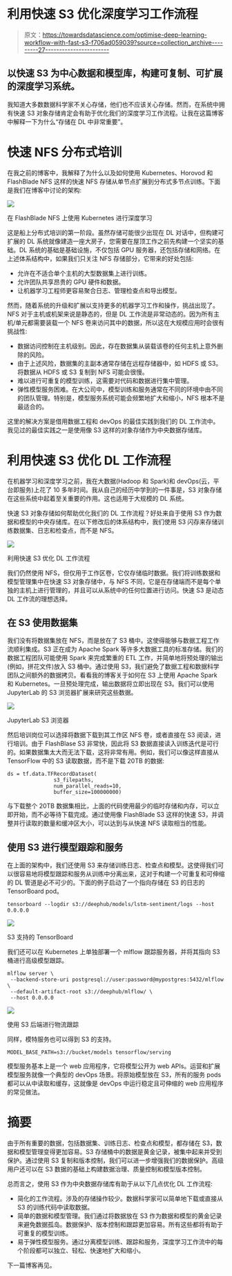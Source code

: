 # 利用快速 S3 优化深度学习工作流程

> 原文：<https://towardsdatascience.com/optimise-deep-learning-workflow-with-fast-s3-f706ad059039?source=collection_archive---------27----------------------->

## 以快速 S3 为中心数据和模型库，构建可复制、可扩展的深度学习系统。

我知道大多数数据科学家不关心存储，他们也不应该关心存储。然而，在系统中拥有快速 S3 对象存储肯定会有助于优化我们的深度学习工作流程。让我在这篇博客中解释一下为什么“存储在 DL 中非常重要”。

# 快速 NFS 分布式培训

在我之前的博客中，我解释了为什么以及如何使用 Kubernetes、Horovod 和 FlashBlade NFS 这样的快速 NFS 存储从单节点扩展到分布式多节点训练。下面是我们在博客中讨论的架构:

![](img/15cd3d5636cc4b02879031e4a3ea4740.png)

在 FlashBlade NFS 上使用 Kubernetes 进行深度学习

这是船上分布式培训的第一阶段。虽然存储可能很少出现在 DL 对话中，但构建可扩展的 DL 系统就像建造一座大房子，您需要在屋顶工作之前先构建一个坚实的基础。DL 系统的基础是基础设施，不仅包括 GPU 服务器，还包括存储和网络。在上述体系结构中，如果我们只关注 NFS 存储部分，它带来的好处包括:

*   允许在不适合单个主机的大型数据集上进行训练。
*   允许团队共享昂贵的 GPU 硬件和数据。
*   让机器学习工程师更容易聚合日志、管理检查点和导出模型。

然而，随着系统的升级和扩展以支持更多的机器学习工作和操作，挑战出现了。NFS 对于主机或机架来说是静态的，但是 DL 工作流是非常动态的。因为所有主机/单元都需要装载一个 NFS 卷来访问其中的数据，所以这在大规模应用时会很有挑战性:

*   数据访问控制在主机级别。因此，存在数据集从装载该卷的任何主机上意外删除的风险。
*   由于上述风险，数据集的主副本通常存储在远程存储器中，如 HDFS 或 S3。将数据从 HDFS 或 S3 复制到 NFS 可能会很慢。
*   难以进行可重复的模型训练，这需要对代码和数据进行集中管理。
*   弹性模型服务困难。在大公司中，模型训练和服务通常在不同的环境中由不同的团队管理。特别是，模型服务系统可能会频繁地扩大和缩小，NFS 根本不是最适合的。

这里的解决方案是借用数据工程和 devOps 的最佳实践到我们的 DL 工作流中。我见过的最佳实践之一是使用像 S3 这样的对象存储作为中央数据存储库。

# 利用快速 S3 优化 DL 工作流程

在机器学习和深度学习之前，我在大数据(Hadoop 和 Spark)和 devOps(云，平台即服务)上花了 10 多年时间。我从自己的经历中学到的一件事是，S3 对象存储在这些系统中起着至关重要的作用。这也适用于大规模的 DL 系统。

快速 S3 对象存储如何帮助优化我们的 DL 工作流程？好处来自于使用 S3 作为数据和模型的中央存储库。在以下修改后的体系结构中，我们使用 S3 闪存来存储训练数据集、日志和检查点，而不是 NFS。

![](img/d8140e343fc0aaba3aedddf727ea627c.png)

利用快速 S3 优化 DL 工作流程

我们仍然使用 NFS，但仅用于工作区卷，它仅存储临时数据。我们将训练数据和模型管理集中在快速 S3 对象存储中，与 NFS 不同，它是在存储端而不是每个单独的主机上进行管理的，并且可以从系统中的任何位置进行访问。快速 S3 是动态 DL 工作流的理想选择。

## 在 S3 使用数据集

我们没有将数据集放在 NFS，而是放在了 S3 桶中。这使得能够与数据工程工作流顺利集成。S3 正在成为 Apache Spark 等许多大数据工具的标准存储。我们的数据工程团队可能使用 Spark 来完成繁重的 ETL 工作，并简单地将预处理的输出(例如，拼花文件)放入 S3 桶中。通过使用 S3，我们避免了数据工程和数据科学团队之间额外的数据拷贝。看看我的博客关于如何在 S3 上使用 Apache Spark 和 Kubernetes。一旦预处理完成，输出数据将立即出现在 S3。我们可以使用 JupyterLab 的 S3 浏览器扩展来研究这些数据。

![](img/071636503529353a6473d5b832b84b91.png)

JupyterLab S3 浏览器

然后培训岗位可以选择将数据下载到其工作区 NFS 卷，或者直接在 S3 阅读，进行培训。由于 FlashBlase S3 非常快，因此将 S3 数据直接读入训练迭代是可行的。如果数据集太大而无法下载，这将非常有用。例如，我们可以像这样直接从 TensorFlow 中的 S3 读取数据，而不是下载 20TB 的数据:

```
ds = tf.data.TFRecordDataset(
               s3_filepaths, 
               num_parallel_reads=10, 
               buffer_size=100000000)
```

与下载整个 20TB 数据集相比，上面的代码使用最少的临时存储和内存，可以立即开始，而不必等待下载完成。通过使用像 FlashBlade S3 这样的快速 S3，并调整并行读取的数量和缓冲区大小，可以达到与从快速 NFS 读取相当的性能。

## 使用 S3 进行模型跟踪和服务

在上面的架构中，我们还使用 S3 来存储训练日志、检查点和模型。这使得我们可以很容易地将模型跟踪和服务从训练中分离出来，这对于构建一个可重复和可伸缩的 DL 管道是必不可少的。下面的例子启动了一个指向存储在 S3 的日志的 TensorBoard pod。

```
tensorboard --logdir s3://deephub/models/lstm-sentiment/logs --host 0.0.0.0
```

![](img/7a98ddec2eb9166c043c1110dec5f47d.png)

S3 支持的 TensorBoard

我们还可以在 Kubernetes 上单独部署一个 mlflow 跟踪服务器，并将其指向 S3 桶进行高级模型跟踪。

```
mlflow server \
 --backend-store-uri postgresql://user:password@mypostgres:5432/mlflow \
 --default-artifact-root s3://deephub/mlflow/ \
 --host 0.0.0.0
```

![](img/4b0bb94290e7a3e426f675f2c60b3cd6.png)

使用 S3 后端进行物流跟踪

同样，模特服务也可以得到 S3 的支持。

```
MODEL_BASE_PATH=s3://bucket/models tensorflow/serving
```

模型服务基本上是一个 web 应用程序，它将模型公开为 web APIs。运营和扩展模型服务就像一个典型的 devOps 场景。将原始模型放在 S3，所有的服务 pods 都可以从中读取和缓存，这就像是 devOps 中运行稳定且可伸缩的 web 应用程序的常见做法。

# 摘要

由于所有重要的数据，包括数据集、训练日志、检查点和模型，都存储在 S3，数据和模型管理变得更加容易。S3 存储桶中的数据是黄金记录，被集中起来并受到保护。通过使用 S3 复制和版本控制，我们可以进一步增强我们的数据保护。高级用户还可以在 S3 数据的基础上构建数据治理、质量控制和模型版本控制。

总而言之，使用 S3 作为中央数据存储库有助于从以下几点优化 DL 工作流程:

*   简化的工作流程。涉及的存储操作较少。数据科学家可以简单地下载或直接从 S3 的训练代码中读取数据。
*   简单的数据和模型管理。我们通过将数据放在 S3 作为数据和模型的黄金记录来避免数据孤岛。数据保护、版本控制和跟踪更加容易。所有这些都将有助于可重复的模型训练。
*   易于弹性模型服务。通过分离模型训练、跟踪和服务，深度学习工作流中的每个阶段都可以独立、轻松、快速地扩大和缩小。

下一篇博客再见。